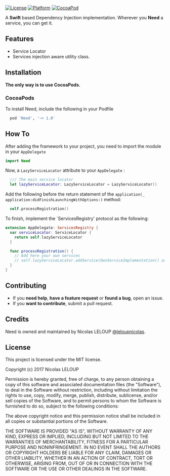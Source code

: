 [![License](https://img.shields.io/cocoapods/l/PKHUD.svg?style=flat)](https://cocoapods.org/pods/PKHUD) 
[![Platform](https://img.shields.io/cocoapods/p/Need.svg?style=flat)](http://cocoadocs.org/docsets/Need/1.0.0/)
[![CocoaPod](https://img.shields.io/cocoapods/v/Need.svg?style=flat)](https://cocoapods.org/pods/Need)


A **Swift** based Dependency Injection implementation. Wherever you **Need** a service, you can get it.

## Features
- Service Locator
- Services injection aware utility class.


## Installation
**The only way is to use CocoaPods.**

### CocoaPods

To install Need, include the following in your Podfile

```ruby
  pod 'Need', '~> 1.0'
```

## How To

After adding the framework to your project, you need to import the module in your `AppDelegate`

```swift
import Need
```

Now, a `LazyServiceLocator` attribute to your `AppDelegate` :

```swift
  /// The main service locator
  let lazyServiceLocator: LazyServiceLocator = LazyServiceLocator()
```  

Add the following before the return statement of the `application(_ application:didFinishLaunchingWithOptions:)` method:


```swift
  self.processRegistration()
```

To finish, implement the `ServicesRegistry' protocol as the following:

```swift
extension AppDelegate: ServicesRegistry {
  var serviceLocator: ServiceLocator {
    return self.lazyServiceLocator
  }

  func processRegistration() {
    // Add here your own services
    // self.lazyServiceLocator.addService(OwnServiceImplementation() as OwnServiceProtocol)
  }
}
```


## Contributing

- If you **need help**, **have a feature request** or **found a bug**, open an issue.
- If you **want to contribute**, submit a pull request.


## Credits

Need is owned and maintained by Nicolas LELOUP [@leloupnicolas](https://twitter.com/leloupnicolas).


## License

This project is licensed under the MIT license.

Copyright (c) 2017 Nicolas LELOUP

Permission is hereby granted, free of charge, to any person obtaining a copy
of this software and associated documentation files (the "Software"), to deal
in the Software without restriction, including without limitation the rights
to use, copy, modify, merge, publish, distribute, sublicense, and/or sell
copies of the Software, and to permit persons to whom the Software is
furnished to do so, subject to the following conditions:

The above copyright notice and this permission notice shall be included in
all copies or substantial portions of the Software.

THE SOFTWARE IS PROVIDED "AS IS", WITHOUT WARRANTY OF ANY KIND, EXPRESS OR
IMPLIED, INCLUDING BUT NOT LIMITED TO THE WARRANTIES OF MERCHANTABILITY,
FITNESS FOR A PARTICULAR PURPOSE AND NONINFRINGEMENT. IN NO EVENT SHALL THE
AUTHORS OR COPYRIGHT HOLDERS BE LIABLE FOR ANY CLAIM, DAMAGES OR OTHER
LIABILITY, WHETHER IN AN ACTION OF CONTRACT, TORT OR OTHERWISE, ARISING FROM,
OUT OF OR IN CONNECTION WITH THE SOFTWARE OR THE USE OR OTHER DEALINGS IN
THE SOFTWARE.
